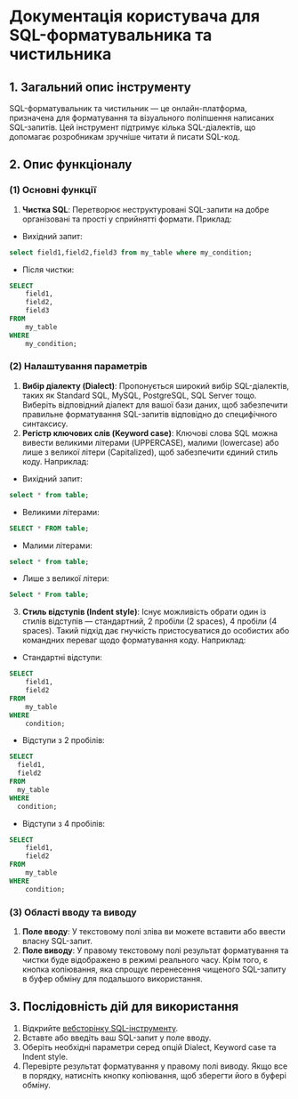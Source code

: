 # Документація користувача для SQL-форматувальника та чистильника

## 1. Загальний опис інструменту

SQL-форматувальник та чистильник — це онлайн-платформа, призначена для форматування та візуального поліпшення написаних SQL-запитів. Цей інструмент підтримує кілька SQL-діалектів, що допомагає розробникам зручніше читати й писати SQL-код.

## 2. Опис функціоналу

### (1) **Основні функції**

1. **Чистка SQL**: Перетворює неструктуровані SQL-запити на добре організовані та прості у сприйнятті формати. Приклад:

* Вихідний запит:
```sql
select field1,field2,field3 from my_table where my_condition;
```

* Після чистки:
```sql
SELECT
    field1,
    field2,
    field3
FROM
    my_table
WHERE
    my_condition;
```


### (2) **Налаштування параметрів**

1. **Вибір діалекту (Dialect)**: Пропонується широкий вибір SQL-діалектів, таких як Standard SQL, MySQL, PostgreSQL, SQL Server тощо. Виберіть відповідний діалект для вашої бази даних, щоб забезпечити правильне форматування SQL-запитів відповідно до специфічного синтаксису.
2. **Регістр ключових слів (Keyword case)**: Ключові слова SQL можна вивести великими літерами (UPPERCASE), малими (lowercase) або лише з великої літери (Capitalized), щоб забезпечити єдиний стиль коду. Наприклад:

* Вихідний запит:
```sql
select * from table;
```

* Великими літерами:
```sql
SELECT * FROM table;
```

* Малими літерами:
```sql
select * from table;
```

* Лише з великої літери:
```sql
Select * From table;
```


3. **Стиль відступів (Indent style)**: Існує можливість обрати один із стилів відступів — стандартний, 2 пробіли (2 spaces), 4 пробіли (4 spaces). Такий підхід дає гнучкість пристосуватися до особистих або командних переваг щодо форматування коду. Наприклад:

* Стандартні відступи:
```sql
SELECT
    field1,
    field2
FROM
    my_table
WHERE
    condition;
```

* Відступи з 2 пробілів:
```sql
SELECT
  field1,
  field2
FROM
  my_table
WHERE
  condition;
```

* Відступи з 4 пробілів:
```sql
SELECT
    field1,
    field2
FROM
    my_table
WHERE
    condition;
```


### (3) **Області вводу та виводу**

1. **Поле вводу**: У текстовому полі зліва ви можете вставити або ввести власну SQL-запит.
2. **Поле виводу**: У правому текстовому полі результат форматування та чистки буде відображено в режимі реального часу. Крім того, є кнопка копіювання, яка спрощує перенесення чищеного SQL-запиту в буфер обміну для подальшого використання.

## 3. Послідовність дій для використання

1. Відкрийте [вебсторінку SQL-інструменту](https://atoolio.com/sql-prettify).
2. Вставте або введіть ваш SQL-запит у поле вводу.
3. Оберіть необхідні параметри серед опцій Dialect, Keyword case та Indent style.
4. Перевірте результат форматування у правому полі виводу. Якщо все в порядку, натисніть кнопку копіювання, щоб зберегти його в буфері обміну.